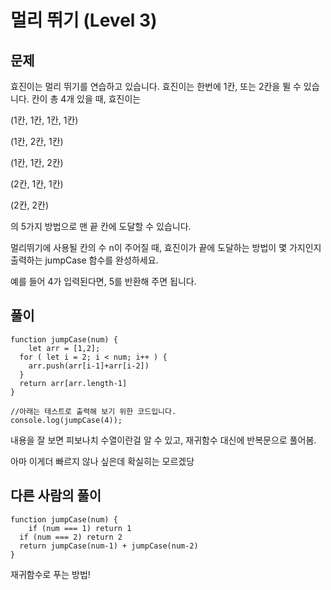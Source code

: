 # 멀리 뛰기 (Level 3)


## 문제

효진이는 멀리 뛰기를 연습하고 있습니다. 효진이는 한번에 1칸, 또는 2칸을 뛸 수 있습니다. 칸이 총 4개 있을 때,  효진이는

(1칸, 1칸, 1칸, 1칸)

(1칸, 2칸, 1칸)

(1칸, 1칸, 2칸)

(2칸, 1칸, 1칸)

(2칸, 2칸)

의 5가지 방법으로 맨 끝 칸에 도달할 수 있습니다.

멀리뛰기에 사용될 칸의 수 n이 주어질 때, 효진이가 끝에 도달하는 방법이 몇 가지인지 출력하는 jumpCase 함수를 완성하세요.

예를 들어 4가 입력된다면, 5를 반환해 주면 됩니다.


## 풀이

```
function jumpCase(num) {
	let arr = [1,2];
  for ( let i = 2; i < num; i++ ) {
    arr.push(arr[i-1]+arr[i-2])
  }
  return arr[arr.length-1]
}

//아래는 테스트로 출력해 보기 위한 코드입니다.
console.log(jumpCase(4));
```

내용을 잘 보면 피보나치 수열이란걸 알 수 있고, 재귀함수 대신에 반복문으로 풀어봄.

아마 이게더 빠르지 않나 싶은데 확실히는 모르겠당


## 다른 사람의 풀이

```
function jumpCase(num) {
    if (num === 1) return 1
  if (num === 2) return 2
  return jumpCase(num-1) + jumpCase(num-2)
}
```

재귀함수로 푸는 방법!